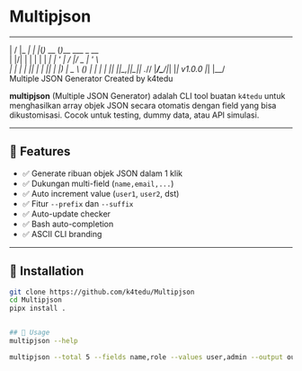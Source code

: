 # Multipjson
  __  __       _ _   _       _                  
 |  \/  |_   _| | |_(_)_ __ (_)___  ___  _ __   
 | |\/| | | | | | __| | '_ \| / __|/ _ \| '_ \  
 | |  | | |_| | | |_| | |_) | \__ \ (_) | | | | 
 |_|  |_|\__,_|_|\__|_| .__// |___/\___/|_| |_|  v1.0.0
                      |_| |__/                  
	    Multiple JSON Generator
               Created by k4tedu

**multipjson** (Multiple JSON Generator) adalah CLI tool buatan `k4tedu` untuk menghasilkan array objek JSON secara otomatis dengan field yang bisa dikustomisasi. Cocok untuk testing, dummy data, atau API simulasi.

---

## 🚀 Features

- ✅ Generate ribuan objek JSON dalam 1 klik
- ✅ Dukungan multi-field (`name,email,...`)
- ✅ Auto increment value (`user1`, `user2`, dst)
- ✅ Fitur `--prefix` dan `--suffix`
- ✅ Auto-update checker
- ✅ Bash auto-completion
- ✅ ASCII CLI branding

---

## 🔧 Installation

```bash
git clone https://github.com/k4tedu/Multipjson
cd Multipjson
pipx install .


## 🚀 Usage
multipjson --help

multipjson --total 5 --fields name,role --values user,admin --output output.txt

